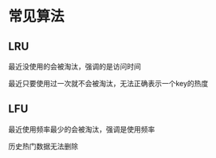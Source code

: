 # 常见算法

## LRU

最近没使用的会被淘汰，强调的是访问时间

最近只要使用过一次就不会被淘汰，无法正确表示一个key的热度



## LFU

最近使用频率最少的会被淘汰，强调是使用频率

历史热门数据无法删除